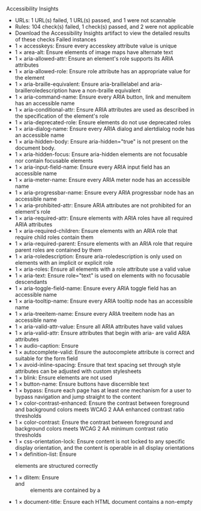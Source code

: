 Accessibility Insights
* URLs: 1 URL(s) failed, 1 URL(s) passed, and 1 were not scannable
* Rules: 104 check(s) failed, 1 check(s) passed, and 2 were not applicable
* Download the Accessibility Insights artifact to view the detailed results of these checks
Failed instances
* 1 × accesskeys:  Ensure every accesskey attribute value is unique
* 1 × area-alt:  Ensure <area> elements of image maps have alternate text
* 1 × aria-allowed-attr:  Ensure an element's role supports its ARIA attributes
* 1 × aria-allowed-role:  Ensure role attribute has an appropriate value for the element
* 1 × aria-braille-equivalent:  Ensure aria-braillelabel and aria-brailleroledescription have a non-braille equivalent
* 1 × aria-command-name:  Ensure every ARIA button, link and menuitem has an accessible name
* 1 × aria-conditional-attr:  Ensure ARIA attributes are used as described in the specification of the element's role
* 1 × aria-deprecated-role:  Ensure elements do not use deprecated roles
* 1 × aria-dialog-name:  Ensure every ARIA dialog and alertdialog node has an accessible name
* 1 × aria-hidden-body:  Ensure aria-hidden="true" is not present on the document body.
* 1 × aria-hidden-focus:  Ensure aria-hidden elements are not focusable nor contain focusable elements
* 1 × aria-input-field-name:  Ensure every ARIA input field has an accessible name
* 1 × aria-meter-name:  Ensure every ARIA meter node has an accessible name
* 1 × aria-progressbar-name:  Ensure every ARIA progressbar node has an accessible name
* 1 × aria-prohibited-attr:  Ensure ARIA attributes are not prohibited for an element's role
* 1 × aria-required-attr:  Ensure elements with ARIA roles have all required ARIA attributes
* 1 × aria-required-children:  Ensure elements with an ARIA role that require child roles contain them
* 1 × aria-required-parent:  Ensure elements with an ARIA role that require parent roles are contained by them
* 1 × aria-roledescription:  Ensure aria-roledescription is only used on elements with an implicit or explicit role
* 1 × aria-roles:  Ensure all elements with a role attribute use a valid value
* 1 × aria-text:  Ensure role="text" is used on elements with no focusable descendants
* 1 × aria-toggle-field-name:  Ensure every ARIA toggle field has an accessible name
* 1 × aria-tooltip-name:  Ensure every ARIA tooltip node has an accessible name
* 1 × aria-treeitem-name:  Ensure every ARIA treeitem node has an accessible name
* 1 × aria-valid-attr-value:  Ensure all ARIA attributes have valid values
* 1 × aria-valid-attr:  Ensure attributes that begin with aria- are valid ARIA attributes
* 1 × audio-caption:  Ensure <audio> elements have captions
* 1 × autocomplete-valid:  Ensure the autocomplete attribute is correct and suitable for the form field
* 1 × avoid-inline-spacing:  Ensure that text spacing set through style attributes can be adjusted with custom stylesheets
* 1 × blink:  Ensure <blink> elements are not used
* 1 × button-name:  Ensure buttons have discernible text
* 1 × bypass:  Ensure each page has at least one mechanism for a user to bypass navigation and jump straight to the content
* 1 × color-contrast-enhanced:  Ensure the contrast between foreground and background colors meets WCAG 2 AAA enhanced contrast ratio thresholds
* 1 × color-contrast:  Ensure the contrast between foreground and background colors meets WCAG 2 AA minimum contrast ratio thresholds
* 1 × css-orientation-lock:  Ensure content is not locked to any specific display orientation, and the content is operable in all display orientations
* 1 × definition-list:  Ensure <dl> elements are structured correctly
* 1 × dlitem:  Ensure <dt> and <dd> elements are contained by a <dl>
* 1 × document-title:  Ensure each HTML document contains a non-empty <title> element
* 1 × duplicate-id-active:  Ensure every id attribute value of active elements is unique
* 1 × duplicate-id-aria:  Ensure every id attribute value used in ARIA and in labels is unique
* 1 × duplicate-id:  Ensure every id attribute value is unique
* 1 × empty-heading:  Ensure headings have discernible text
* 1 × empty-table-header:  Ensure table headers have discernible text
* 1 × focus-order-semantics:  Ensure elements in the focus order have a role appropriate for interactive content
* 1 × form-field-multiple-labels:  Ensure form field does not have multiple label elements
* 1 × frame-focusable-content:  Ensure <frame> and <iframe> elements with focusable content do not have tabindex=-1
* 1 × frame-tested:  Ensure <iframe> and <frame> elements contain the axe-core script
* 1 × frame-title-unique:  Ensure <iframe> and <frame> elements contain a unique title attribute
* 1 × frame-title:  Ensure <iframe> and <frame> elements have an accessible name
* 1 × heading-order:  Ensure the order of headings is semantically correct
* 1 × hidden-content:  Informs users about hidden content.
* 1 × html-has-lang:  Ensure every HTML document has a lang attribute
* 1 × html-lang-valid:  Ensure the lang attribute of the <html> element has a valid value
* 1 × html-xml-lang-mismatch:  Ensure that HTML elements with both valid lang and xml:lang attributes agree on the base language of the page
* 1 × identical-links-same-purpose:  Ensure that links with the same accessible name serve a similar purpose
* 1 × image-alt:  Ensure <img> elements have alternate text or a role of none or presentation
* 1 × image-redundant-alt:  Ensure image alternative is not repeated as text
* 1 × input-button-name:  Ensure input buttons have discernible text
* 1 × input-image-alt:  Ensure <input type="image"> elements have alternate text
* 1 × label-content-name-mismatch:  Ensure that elements labelled through their content must have their visible text as part of their accessible name
* 1 × label-title-only:  Ensure that every form element has a visible label and is not solely labeled using hidden labels, or the title or aria-describedby attributes
* 1 × label:  Ensure every form element has a label
* 1 × landmark-banner-is-top-level:  Ensure the banner landmark is at top level
* 1 × landmark-complementary-is-top-level:  Ensure the complementary landmark or aside is at top level
* 1 × landmark-contentinfo-is-top-level:  Ensure the contentinfo landmark is at top level
* 1 × landmark-main-is-top-level:  Ensure the main landmark is at top level
* 1 × landmark-no-duplicate-banner:  Ensure the document has at most one banner landmark
* 1 × landmark-no-duplicate-contentinfo:  Ensure the document has at most one contentinfo landmark
* 1 × landmark-no-duplicate-main:  Ensure the document has at most one main landmark
* 1 × landmark-one-main:  Ensure the document has a main landmark
* 1 × landmark-unique:  Ensure landmarks are unique
* 1 × link-in-text-block:  Ensure links are distinguished from surrounding text in a way that does not rely on color
* 1 × link-name:  Ensure links have discernible text
* 1 × list:  Ensure that lists are structured correctly
* 1 × listitem:  Ensure <li> elements are used semantically
* 1 × marquee:  Ensure <marquee> elements are not used
* 1 × meta-refresh-no-exceptions:  Ensure <meta http-equiv="refresh"> is not used for delayed refresh
* 1 × meta-refresh:  Ensure <meta http-equiv="refresh"> is not used for delayed refresh
* 1 × meta-viewport-large:  Ensure <meta name="viewport"> can scale a significant amount
* 1 × meta-viewport:  Ensure <meta name="viewport"> does not disable text scaling and zooming
* 1 × nested-interactive:  Ensure interactive controls are not nested as they are not always announced by screen readers or can cause focus problems for assistive technologies
* 1 × no-autoplay-audio:  Ensure <video> or <audio> elements do not autoplay audio for more than 3 seconds without a control mechanism to stop or mute the audio
* 1 × object-alt:  Ensure <object> elements have alternate text
* 1 × p-as-heading:  Ensure bold, italic text and font-size is not used to style <p> elements as a heading
* 1 × page-has-heading-one:  Ensure that the page, or at least one of its frames contains a level-one heading
* 1 × presentation-role-conflict:  Elements marked as presentational should not have global ARIA or tabindex to ensure all screen readers ignore them
* 1 × region:  Ensure all page content is contained by landmarks
* 1 × role-img-alt:  Ensure [role="img"] elements have alternate text
* 1 × scope-attr-valid:  Ensure the scope attribute is used correctly on tables
* 1 × scrollable-region-focusable:  Ensure elements that have scrollable content are accessible by keyboard
* 1 × select-name:  Ensure select element has an accessible name
* 1 × server-side-image-map:  Ensure that server-side image maps are not used
* 1 × skip-link:  Ensure all skip links have a focusable target
* 1 × summary-name:  Ensure summary elements have discernible text
* 1 × svg-img-alt:  Ensure <svg> elements with an img, graphics-document or graphics-symbol role have an accessible text
* 1 × tabindex:  Ensure tabindex attribute values are not greater than 0
* 1 × table-duplicate-name:  Ensure the <caption> element does not contain the same text as the summary attribute
* 1 × table-fake-caption:  Ensure that tables with a caption use the <caption> element.
* 1 × target-size:  Ensure touch targets have sufficient size and space
* 1 × td-has-header:  Ensure that each non-empty data cell in a <table> larger than 3 by 3  has one or more table headers
* 1 × td-headers-attr:  Ensure that each cell in a table that uses the headers attribute refers only to other cells in that table
* 1 × th-has-data-cells:  Ensure that <th> elements and elements with role=columnheader/rowheader have data cells they describe
* 1 × valid-lang:  Ensure lang attributes have valid values
* 1 × video-caption:  Ensure <video> elements have captions

-------------------
This scan used axe-core axeVersion (https://github.com/dequelabs/axe-core/releases/tag/vaxeVersion) and userAgent with a display resolution of 1920x1080.
